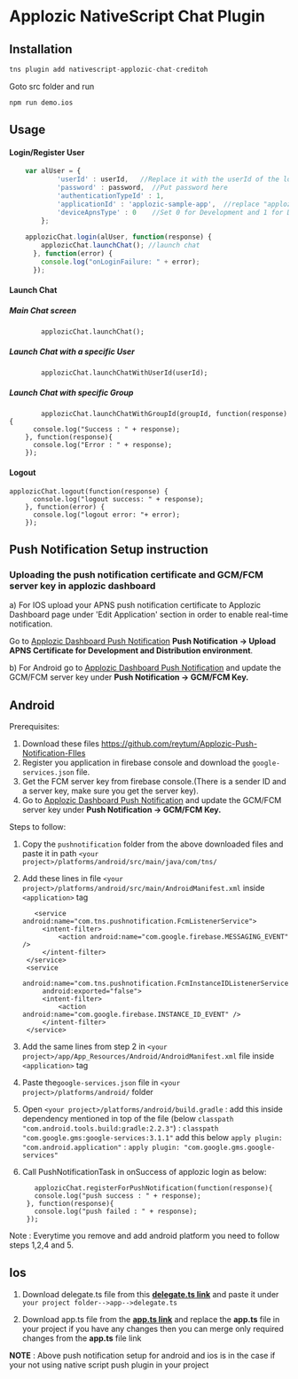 # Applozic NativeScript Chat Plugin


## Installation

```javascript
tns plugin add nativescript-applozic-chat-creditoh
```
Goto src folder and run 
```
npm run demo.ios
```

## Usage 

#### Login/Register User
```js
    var alUser = {
            'userId' : userId,   //Replace it with the userId of the logged in user
            'password' : password,  //Put password here
            'authenticationTypeId' : 1,
            'applicationId' : 'applozic-sample-app',  //replace "applozic-sample-app" with Application Key from Applozic Dashboard
            'deviceApnsType' : 0    //Set 0 for Development and 1 for Distribution (Release)
        };
	
    applozicChat.login(alUser, function(response) {
        applozicChat.launchChat(); //launch chat
      }, function(error) {
        console.log("onLoginFailure: " + error);
      });
```


#### Launch Chat


##### Main Chat screen

```
        applozicChat.launchChat();
```

##### Launch Chat with a specific User

```
        applozicChat.launchChatWithUserId(userId);
```

##### Launch Chat with specific Group 

```
        applozicChat.launchChatWithGroupId(groupId, function(response){
	  console.log("Success : " + response);
	}, function(response){
	  console.log("Error : " + response);
	});
```


#### Logout

```
applozicChat.logout(function(response) {
      console.log("logout success: " + response);
    }, function(error) {
      console.log("logout error: "+ error);
    });
```
## Push Notification Setup instruction

### Uploading the push notification certificate  and GCM/FCM  server key in applozic dashboard 

a) For IOS upload your APNS push notification certificate to Applozic Dashboard page under 'Edit Application' section in order to enable real-time notification.


Go to [Applozic Dashboard Push Notification](https://console.applozic.com/settings/pushnotification) **Push Notification -> Upload APNS Certificate for Development and Distribution environment**.

b) For Android go to [Applozic Dashboard Push Notification](https://console.applozic.com/settings/pushnotification) and update the GCM/FCM server key under **Push Notification -> GCM/FCM Key.**


## Android

Prerequisites:
1) Download these files <https://github.com/reytum/Applozic-Push-Notification-FIles>
2) Register you application in firebase console and download the ```google-services.json``` file.
3) Get the FCM server key from firebase console.(There is a sender ID and a server key, make sure you get the server key).
4) Go to [Applozic Dashboard Push Notification](https://console.applozic.com/settings/pushnotification) and update the GCM/FCM server key under **Push Notification -> GCM/FCM Key.**


Steps to follow:
1) Copy the ```pushnotification``` folder from the above downloaded files and paste it in path ```<your project>/platforms/android/src/main/java/com/tns/```
2) Add these lines in file ```<your project>/platforms/android/src/main/AndroidManifest.xml``` inside ```<application>``` tag

          <service android:name="com.tns.pushnotification.FcmListenerService">
            <intent-filter>
                <action android:name="com.google.firebase.MESSAGING_EVENT" />
            </intent-filter>
        </service>
        <service
            android:name="com.tns.pushnotification.FcmInstanceIDListenerService"
            android:exported="false">
            <intent-filter>
                <action android:name="com.google.firebase.INSTANCE_ID_EVENT" />
            </intent-filter>
        </service>
3) Add the same lines from step 2 in ```<your project>/app/App_Resources/Android/AndroidManifest.xml``` file inside ```<application>``` tag
4) Paste the```google-services.json``` file in ```<your project>/platforms/android/``` folder
5) Open ```<your project>/platforms/android/build.gradle``` :
   add this inside dependency mentioned in top of the file (below ```classpath "com.android.tools.build:gradle:2.2.3"```) :
      ```classpath "com.google.gms:google-services:3.1.1"```
   add this below ```apply plugin: "com.android.application"``` :
      ```apply plugin: "com.google.gms.google-services"```
7)  Call PushNotificationTask in onSuccess of applozic login as below:
       ```
          applozicChat.registerForPushNotification(function(response){
          console.log("push success : " + response);
        }, function(response){
          console.log("push failed : " + response);
        });
       ```
       
  Note : Everytime you remove and add android platform you need to follow steps 1,2,4 and 5.
  
  
## Ios
  
 
 1) Download delegate.ts file from this **[delegate.ts link](https://drive.google.com/open?id=1sdPA0xye7GLB0mGDs2hIhXUYU3nLsvDd)** and paste it under ```your project folder-->app-->delegate.ts```

 2) Download app.ts file from the **[app.ts link](https://drive.google.com/open?id=1Q04oQgoO212i76Bv_91vWGAMsT3qng1N)** and replace the **app.ts** file in your project if you have any changes then you can merge only required changes from the **app.ts** file link 
 
  
  
  
  
  
**NOTE** : Above push notification setup for android and ios is in the case if your not using native script push plugin in your project
  
  
